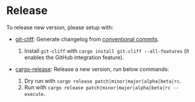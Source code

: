 # Release

To release new version, please setup with:

- [git-cliff](https://github.com/orhun/git-cliff): Generate changelog from [conventional commits](https://www.conventionalcommits.org/).

  1. Install `git-cliff` with `cargo install git-cliff --all-features` (it enables the GitHub integration feature).

- [cargo-release](https://github.com/crate-ci/cargo-release): Release a new version, run below commands:

  1. Dry run with `cargo release patch|minor|major|alpha|beta|rc`.
  2. Run with `cargo release patch|minor|major|alpha|beta|rc --execute`.
